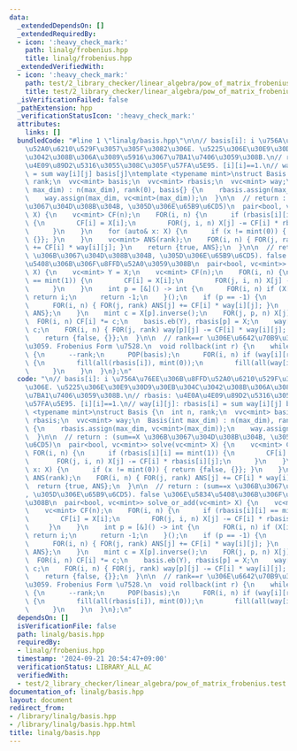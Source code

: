 ```yaml
---
data:
  _extendedDependsOn: []
  _extendedRequiredBy:
  - icon: ':heavy_check_mark:'
    path: linalg/frobenius.hpp
    title: linalg/frobenius.hpp
  _extendedVerifiedWith:
  - icon: ':heavy_check_mark:'
    path: test/2_library_checker/linear_algebra/pow_of_matrix_frobenius.test.cpp
    title: test/2_library_checker/linear_algebra/pow_of_matrix_frobenius.test.cpp
  _isVerificationFailed: false
  _pathExtension: hpp
  _verificationStatusIcon: ':heavy_check_mark:'
  attributes:
    links: []
  bundledCode: "#line 1 \"linalg/basis.hpp\"\n\n// basis[i]: i \u756A\u76EE\u306B\u8FFD\
    \u52A0\u6210\u529F\u3057\u305F\u3082\u306E. \u5225\u306E\u30E9\u30D9\u30EB\u304C\
    \u3042\u308B\u306A\u3089\u5916\u3067\u7BA1\u7406\u3059\u308B.\n// rbasis: \u4E0A\
    \u4E09\u89D2\u5316\u3055\u308C\u305F\u57FA\u5E95. [i][i]==1.\n// way[i][j]: rbasis[i]\
    \ = sum way[i][j] basis[j]\ntemplate <typename mint>\nstruct Basis {\n  int n,\
    \ rank;\n  vvc<mint> basis;\n  vvc<mint> rbasis;\n  vvc<mint> way;\n  Basis(int\
    \ max_dim) : n(max_dim), rank(0), basis{} {\n    rbasis.assign(max_dim, vc<mint>(max_dim));\n\
    \    way.assign(max_dim, vc<mint>(max_dim));\n  }\n\n  // return : (sum==X \u306B\
    \u3067\u304D\u308B\u304B, \u305D\u306E\u65B9\u6CD5)\n  pair<bool, vc<mint>> solve(vc<mint>\
    \ X) {\n    vc<mint> CF(n);\n    FOR(i, n) {\n      if (rbasis[i][i] == mint(1))\
    \ {\n        CF[i] = X[i];\n        FOR(j, i, n) X[j] -= CF[i] * rbasis[i][j];\n\
    \      }\n    }\n    for (auto& x: X) {\n      if (x != mint(0)) { return {false,\
    \ {}}; }\n    }\n    vc<mint> ANS(rank);\n    FOR(i, n) { FOR(j, rank) ANS[j]\
    \ += CF[i] * way[i][j]; }\n    return {true, ANS};\n  }\n\n  // return : (sum==x\
    \ \u306B\u3067\u304D\u308B\u304B, \u305D\u306E\u65B9\u6CD5). false \u306E\u5834\
    \u5408\u306B\u306F\u8FFD\u52A0\u3059\u308B\n  pair<bool, vc<mint>> solve_or_add(vc<mint>\
    \ X) {\n    vc<mint> Y = X;\n    vc<mint> CF(n);\n    FOR(i, n) {\n      if (rbasis[i][i]\
    \ == mint(1)) {\n        CF[i] = X[i];\n        FOR(j, i, n) X[j] -= CF[i] * rbasis[i][j];\n\
    \      }\n    }\n    int p = [&]() -> int {\n      FOR(i, n) if (X[i] != mint(0))\
    \ return i;\n      return -1;\n    }();\n    if (p == -1) {\n      vc<mint> ANS(rank);\n\
    \      FOR(i, n) { FOR(j, rank) ANS[j] += CF[i] * way[i][j]; }\n      return {true,\
    \ ANS};\n    }\n    mint c = X[p].inverse();\n    FOR(j, p, n) X[j] *= c;\n  \
    \  FOR(i, n) CF[i] *= c;\n    basis.eb(Y), rbasis[p] = X;\n    way[p][rank] =\
    \ c;\n    FOR(i, n) { FOR(j, rank) way[p][j] -= CF[i] * way[i][j]; }\n    ++rank;\n\
    \    return {false, {}};\n  }\n\n  // rank==r \u306E\u6642\u70B9\u307E\u3067\u623B\
    \u3059. Frobenius Form \u7528.\n  void rollback(int r) {\n    while (rank > r)\
    \ {\n      --rank;\n      POP(basis);\n      FOR(i, n) if (way[i][rank] != mint(0))\
    \ {\n        fill(all(rbasis[i]), mint(0));\n        fill(all(way[i]), mint(0));\n\
    \      }\n    }\n  }\n};\n"
  code: "\n// basis[i]: i \u756A\u76EE\u306B\u8FFD\u52A0\u6210\u529F\u3057\u305F\u3082\
    \u306E. \u5225\u306E\u30E9\u30D9\u30EB\u304C\u3042\u308B\u306A\u3089\u5916\u3067\
    \u7BA1\u7406\u3059\u308B.\n// rbasis: \u4E0A\u4E09\u89D2\u5316\u3055\u308C\u305F\
    \u57FA\u5E95. [i][i]==1.\n// way[i][j]: rbasis[i] = sum way[i][j] basis[j]\ntemplate\
    \ <typename mint>\nstruct Basis {\n  int n, rank;\n  vvc<mint> basis;\n  vvc<mint>\
    \ rbasis;\n  vvc<mint> way;\n  Basis(int max_dim) : n(max_dim), rank(0), basis{}\
    \ {\n    rbasis.assign(max_dim, vc<mint>(max_dim));\n    way.assign(max_dim, vc<mint>(max_dim));\n\
    \  }\n\n  // return : (sum==X \u306B\u3067\u304D\u308B\u304B, \u305D\u306E\u65B9\
    \u6CD5)\n  pair<bool, vc<mint>> solve(vc<mint> X) {\n    vc<mint> CF(n);\n   \
    \ FOR(i, n) {\n      if (rbasis[i][i] == mint(1)) {\n        CF[i] = X[i];\n \
    \       FOR(j, i, n) X[j] -= CF[i] * rbasis[i][j];\n      }\n    }\n    for (auto&\
    \ x: X) {\n      if (x != mint(0)) { return {false, {}}; }\n    }\n    vc<mint>\
    \ ANS(rank);\n    FOR(i, n) { FOR(j, rank) ANS[j] += CF[i] * way[i][j]; }\n  \
    \  return {true, ANS};\n  }\n\n  // return : (sum==x \u306B\u3067\u304D\u308B\u304B\
    , \u305D\u306E\u65B9\u6CD5). false \u306E\u5834\u5408\u306B\u306F\u8FFD\u52A0\u3059\
    \u308B\n  pair<bool, vc<mint>> solve_or_add(vc<mint> X) {\n    vc<mint> Y = X;\n\
    \    vc<mint> CF(n);\n    FOR(i, n) {\n      if (rbasis[i][i] == mint(1)) {\n\
    \        CF[i] = X[i];\n        FOR(j, i, n) X[j] -= CF[i] * rbasis[i][j];\n \
    \     }\n    }\n    int p = [&]() -> int {\n      FOR(i, n) if (X[i] != mint(0))\
    \ return i;\n      return -1;\n    }();\n    if (p == -1) {\n      vc<mint> ANS(rank);\n\
    \      FOR(i, n) { FOR(j, rank) ANS[j] += CF[i] * way[i][j]; }\n      return {true,\
    \ ANS};\n    }\n    mint c = X[p].inverse();\n    FOR(j, p, n) X[j] *= c;\n  \
    \  FOR(i, n) CF[i] *= c;\n    basis.eb(Y), rbasis[p] = X;\n    way[p][rank] =\
    \ c;\n    FOR(i, n) { FOR(j, rank) way[p][j] -= CF[i] * way[i][j]; }\n    ++rank;\n\
    \    return {false, {}};\n  }\n\n  // rank==r \u306E\u6642\u70B9\u307E\u3067\u623B\
    \u3059. Frobenius Form \u7528.\n  void rollback(int r) {\n    while (rank > r)\
    \ {\n      --rank;\n      POP(basis);\n      FOR(i, n) if (way[i][rank] != mint(0))\
    \ {\n        fill(all(rbasis[i]), mint(0));\n        fill(all(way[i]), mint(0));\n\
    \      }\n    }\n  }\n};\n"
  dependsOn: []
  isVerificationFile: false
  path: linalg/basis.hpp
  requiredBy:
  - linalg/frobenius.hpp
  timestamp: '2024-09-21 20:54:47+09:00'
  verificationStatus: LIBRARY_ALL_AC
  verifiedWith:
  - test/2_library_checker/linear_algebra/pow_of_matrix_frobenius.test.cpp
documentation_of: linalg/basis.hpp
layout: document
redirect_from:
- /library/linalg/basis.hpp
- /library/linalg/basis.hpp.html
title: linalg/basis.hpp
---
```

